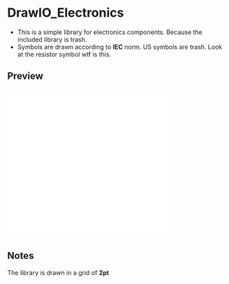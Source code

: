 # DrawIO_Electronics
- This is a simple library for electronics components. Because the included library is trash.
- Symbols are drawn according to **IEC** norm. US symbols are trash. Look at the resistor symbol wtf is this.

## Preview
![Preview](res/preview.png)

## Notes
The library is drawn in a grid of **2pt**